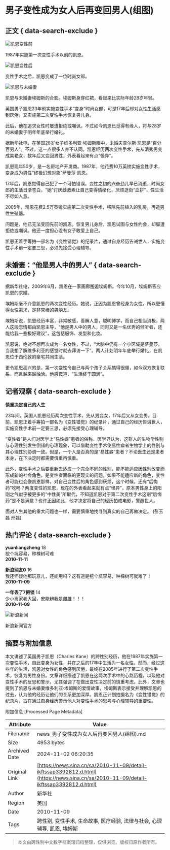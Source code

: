 # 男子变性成为女人后再变回男人(组图)

## 正文 { data-search-exclude }


![凯恩变性前](//www.sinaimg.cn/dy/o/2010-11-09/1289243937_zBvtlW.jpg)

1987年实施第一次变性手术以前的凯恩。

![凯恩变性后](//www.sinaimg.cn/dy/o/2010-11-09/1289243937_yefinp.jpg)

变性手术之后，凯恩变成了一位时尚女郎。

![凯恩与未婚妻](//www.sinaimg.cn/dy/o/2010-11-09/1289243937_qRsksS.jpg)

凯恩与未婚妻埃姆斯的合影。埃姆斯身穿红裙，看起来比实际年龄28岁年轻。

英国男子凯恩23年前实施变性手术“变身”时尚女郎，可是17年后却对女性生活感到厌倦，又实施第二次变性手术恢复男儿身。

此后，他在追求女性时屡遭拒绝或嘲讽。不过如今凯恩已觅得有缘人，将与28岁的未婚妻于明年年底举行婚礼。

据新华社电，在英国28岁女子维多利亚·埃姆斯眼中，未婚夫查尔斯·凯恩是“百分百男人”。不过，这一点很多人并不认同。凯恩经历两次变性手术，先从清秀男变成美艳女，数年后又变回男性，外表看起来有点“怪异”。

凯恩现年50岁，是一名房地产开发商。1987年，他花费10万英镑实施变性手术，变身成为男性“终极幻想对象”萨曼莎·凯恩。

17年后，凯恩觉得自己犯了一个可怕错误。变性之初的兴奋劲儿早已消逝，时尚女郎的生活日渐苍白，“她”讨厌雌激素让自己变得情绪化，厌烦逛街“血拼”，性生活不尽如人意。

2005年，凯恩花费2.5万英镑实施第二次变性手术，移除先前植入的乳房，再造男性生殖器。

问题是，他已无法变回先前的凯恩。恢复男儿身后，凯恩试图与女性约会，却屡遭拒绝或嘲讽。他还一度担心没有女子敢爱上自己。

凯恩正着手筹拍一部名为《变性错觉》的纪录片，通过自身经历告诫世人，实施变性手术前一定要三思，必须先接受心理辅导。

## 未婚妻：“他是男人中的男人” { data-search-exclude }

据新华社电，2009年6月，凯恩在一家画廊邂逅埃姆斯。今年10月，埃姆斯答应凯恩的求婚。

埃姆斯毫不介意凯恩的两次变性经历。她说，正因为凯恩曾经身为女性，所以更懂得女性需求，是非常棒的男朋友。

埃姆斯说，凯恩经历丰富，非常敏感，善解人意，聪明博学，而自己相当消极，两人这段恋情都由凯恩主导，“他是男人中的男人，同时又是一名优秀的倾听者，还能给我一些极好建议”，这包括服饰、发型和化妆。

凯恩说，绝对不想再次成为一名女性，不过，“大脑中仍有一个小区域是萨曼莎，当我想了解维多利亚的感觉时就去拜访一下”。两人计划明年年底举行婚礼，在凯恩位于西伦敦的豪宅共同生活。

更令凯恩高兴的是，第一次变性令自己与两个孩子关系搞得很僵，如今双方恢复联系，而且越来越融洽。他感慨道，“生活终于圆满”。

## 记者观察 { data-search-exclude }

**慎重决定自己的人生**

23年间，英国人凯恩经历两次变性手术，先从男变女，17年后又从女变男。目前，凯恩正着手筹拍一部名为《变性错觉》的纪录片，通过自己的经历告诫世人，实施变性手术前一定要三思，必须先接受心理辅导。

“变性者”是人们对医学上“易性癖”患者的俗称。医学界认为，这群人的生物学性别与心理性别发生倒错的心理现象，可以借助变性手术使易性癖者生物学上的性别与其心理性别协调一致。但是，一个人是否真的是“易性癖”患者？不论医生还是患者本身，在下决定时都需要慎重再慎重。

此外，变性手术之后要重新去适应一个完全不同的性别，能不能适应因性别改变而形成新的社会角色，是变性者面临的更现实的问题。如果不能适应新的角色，变性者可能也会像凯恩那样，对自己变性后的角色感到厌烦，这个时候，还有“后悔药”吃吗？两度变性的凯恩，现在的外表看起来就有点“怪异”，原本男性身上的阳刚之气似乎被更多的“中性美”所取代，不知道凯恩对于第二次变性手术这剂“后悔药”是不是满意？也许正因如此，他才决定将自己的经历拍成电影，警醒世人。

面对人生其他的重大问题也一样，需要慎重地找寻到真实的自己再做决定。 (彭玉磊 邢磊)

## 热门评论 { data-search-exclude }

**yuanliangzheng** 18  
挖个坑容易，种棵树可难  
**2010-11-11**

**新浪网友0** 16  
我还怀疑他那玩意儿，还能用吗？这有道是挖个坑容易，种棵树可就难了！  
**2010-11-09**

**一年丢了7把锁** 14  
少小离家老大回，安能辨我是雌雄！！！  
**2010-11-09**

![新浪新闻](https://n.sinaimg.cn/default/80905340/20200331/sinalogo.png)

新浪新闻官方

## 摘要与附加信息

<!-- tcd_abstract -->
本文讲述了英国男子凯恩（Charles Kane）的跨性别经历，他在1987年实施第一次变性手术，自此变身为女性，并在之后的17年中生活为一名女性。然而，经过这些年的生活，凯恩对女性的角色感到厌倦，最终在2005年进行了第二次变性手术，恢复为男性身份。文章详细描述了凯恩在这两次手术中的心路历程，以及他对变性手术的反思和警示，尤其强调了在做出变性决定前的慎重考虑。此外，文章也提到了凯恩与未婚妻维多利亚·埃姆斯的爱情故事，埃姆斯表示接受并理解凯恩的过去，认为他的经历让他们的关系更加深厚。凯恩正计划拍摄名为《变性错觉》的纪录片，旨在通过自身经历警示他人对变性手术的思考与心理辅导的重要性。
<!-- tcd_abstract_end -->

附加信息 [Processed Page Metadata]

| Attribute       | Value                                  |
|-----------------|----------------------------------------|
| Filename        | news_男子变性成为女人后再变回男人(组图).md                             |
| Size            | 4953 bytes                           |
| Archived Date   | 2024-11-02 06:20:35                             |
| Original Link   | [https://news.sina.cn/sa/2010-11-09/detail-ikftssap3392812.d.html](https://news.sina.cn/sa/2010-11-09/detail-ikftssap3392812.d.html)                       |
| Author          | 新华社                               |
| Region          | 英国                               |
| Date            | 2010-11-09                                 |
| Tags            | 跨性别, 变性手术, 生命故事, 医疗经验, 法律与社会, 心理辅导, 凯恩, 埃姆斯                                 |
>
> 本文由跨性别中文数字档案馆归档整理，仅供浏览。版权归原作者所有。
>